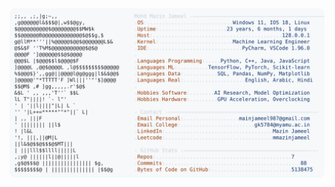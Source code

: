 <picture>
  <source srcset="https://raw.githubusercontent.com/mmazinjameel/mmazinjameel/main/dark_mode.svg?v=1746562299" media="(prefers-color-scheme: dark)">
  <img src="https://raw.githubusercontent.com/mmazinjameel/mmazinjameel/main/light_mode.svg?v=1746562299">
</picture>
